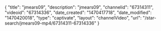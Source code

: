 {
    "title": "jmears09",
    "description": "jmears09",
    "channelid": "67314311",
    "videoid": "67314336",
    "date_created": "1470417718",
    "date_modified": "1470420018",
    "type": "captivate",
    "layout": "channelVideo",
    "url": "\/star-search\/jmears09-mp4\/67314311-67314336"
}